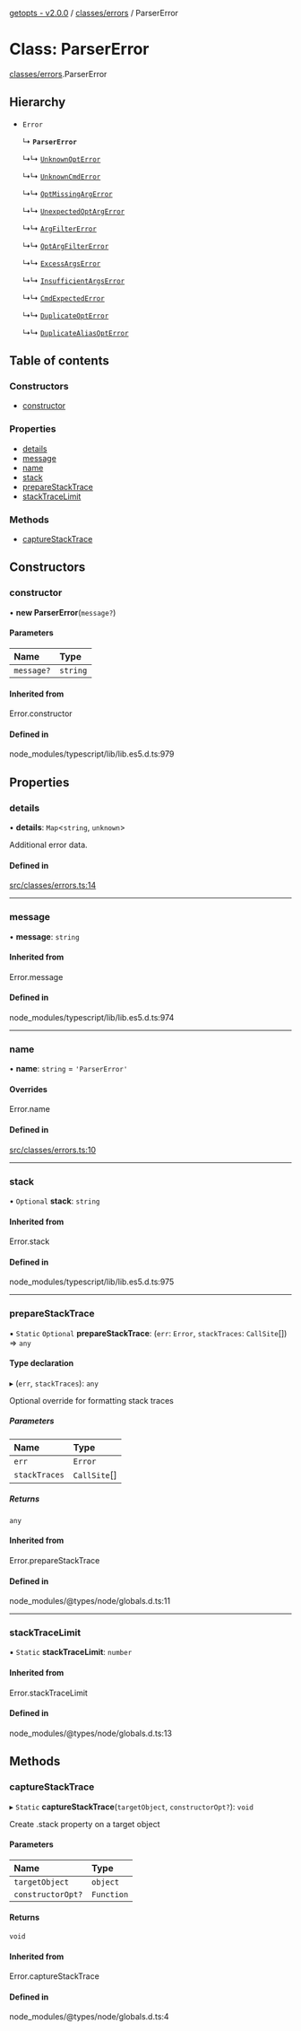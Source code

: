 [getopts - v2.0.0](../README.md) / [classes/errors](../modules/classes_errors.md) / ParserError

# Class: ParserError

[classes/errors](../modules/classes_errors.md).ParserError

## Hierarchy

- `Error`

  ↳ **`ParserError`**

  ↳↳ [`UnknownOptError`](classes_errors.UnknownOptError.md)

  ↳↳ [`UnknownCmdError`](classes_errors.UnknownCmdError.md)

  ↳↳ [`OptMissingArgError`](classes_errors.OptMissingArgError.md)

  ↳↳ [`UnexpectedOptArgError`](classes_errors.UnexpectedOptArgError.md)

  ↳↳ [`ArgFilterError`](classes_errors.ArgFilterError.md)

  ↳↳ [`OptArgFilterError`](classes_errors.OptArgFilterError.md)

  ↳↳ [`ExcessArgsError`](classes_errors.ExcessArgsError.md)

  ↳↳ [`InsufficientArgsError`](classes_errors.InsufficientArgsError.md)

  ↳↳ [`CmdExpectedError`](classes_errors.CmdExpectedError.md)

  ↳↳ [`DuplicateOptError`](classes_errors.DuplicateOptError.md)

  ↳↳ [`DuplicateAliasOptError`](classes_errors.DuplicateAliasOptError.md)

## Table of contents

### Constructors

- [constructor](classes_errors.ParserError.md#constructor)

### Properties

- [details](classes_errors.ParserError.md#details)
- [message](classes_errors.ParserError.md#message)
- [name](classes_errors.ParserError.md#name)
- [stack](classes_errors.ParserError.md#stack)
- [prepareStackTrace](classes_errors.ParserError.md#preparestacktrace)
- [stackTraceLimit](classes_errors.ParserError.md#stacktracelimit)

### Methods

- [captureStackTrace](classes_errors.ParserError.md#capturestacktrace)

## Constructors

### constructor

• **new ParserError**(`message?`)

#### Parameters

| Name       | Type     |
| :--------- | :------- |
| `message?` | `string` |

#### Inherited from

Error.constructor

#### Defined in

node_modules/typescript/lib/lib.es5.d.ts:979

## Properties

### details

• **details**: `Map`<`string`, `unknown`\>

Additional error data.

#### Defined in

[src/classes/errors.ts:14](https://github.com/prasadrajandran/node-getopts/blob/f04388b/src/classes/errors.ts#L14)

---

### message

• **message**: `string`

#### Inherited from

Error.message

#### Defined in

node_modules/typescript/lib/lib.es5.d.ts:974

---

### name

• **name**: `string` = `'ParserError'`

#### Overrides

Error.name

#### Defined in

[src/classes/errors.ts:10](https://github.com/prasadrajandran/node-getopts/blob/f04388b/src/classes/errors.ts#L10)

---

### stack

• `Optional` **stack**: `string`

#### Inherited from

Error.stack

#### Defined in

node_modules/typescript/lib/lib.es5.d.ts:975

---

### prepareStackTrace

▪ `Static` `Optional` **prepareStackTrace**: (`err`: `Error`, `stackTraces`: `CallSite`[]) => `any`

#### Type declaration

▸ (`err`, `stackTraces`): `any`

Optional override for formatting stack traces

##### Parameters

| Name          | Type         |
| :------------ | :----------- |
| `err`         | `Error`      |
| `stackTraces` | `CallSite`[] |

##### Returns

`any`

#### Inherited from

Error.prepareStackTrace

#### Defined in

node_modules/@types/node/globals.d.ts:11

---

### stackTraceLimit

▪ `Static` **stackTraceLimit**: `number`

#### Inherited from

Error.stackTraceLimit

#### Defined in

node_modules/@types/node/globals.d.ts:13

## Methods

### captureStackTrace

▸ `Static` **captureStackTrace**(`targetObject`, `constructorOpt?`): `void`

Create .stack property on a target object

#### Parameters

| Name              | Type       |
| :---------------- | :--------- |
| `targetObject`    | `object`   |
| `constructorOpt?` | `Function` |

#### Returns

`void`

#### Inherited from

Error.captureStackTrace

#### Defined in

node_modules/@types/node/globals.d.ts:4
